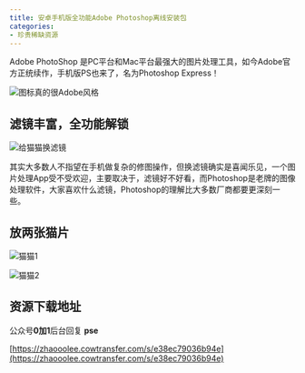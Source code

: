 ```yaml
---
title: 安卓手机版全功能Adobe Photoshop离线安装包
categories:
- 珍贵稀缺资源
---
```



Adobe PhotoShop 是PC平台和Mac平台最强大的图片处理工具，如今Adobe官方正统续作，手机版PS也来了，名为Photoshop Express！

![图标真的很Adobe风格](https://cdn.fangyuanxiaozhan.com/assets/1611542985874yxRDmee1.jpeg)



## 滤镜丰富，全功能解锁



![给猫猫换滤镜](https://cdn.fangyuanxiaozhan.com/assets/161154388117230ppcRP1.gif)



其实大多数人不指望在手机做复杂的修图操作，但换滤镜确实是喜闻乐见，一个图片处理App受不受欢迎，主要取决于，滤镜好不好看，而Photoshop是老牌的图像处理软件，大家喜欢什么滤镜，Photoshop的理解比大多数厂商都要更深刻一些。

## 放两张猫片



![猫猫1](https://cdn.fangyuanxiaozhan.com/assets/1611544010893HcfifkpK.jpeg)

![猫猫2](https://cdn.fangyuanxiaozhan.com/assets/1611544009676w5mSXGdC.jpeg)

## 资源下载地址

公众号**0加1**后台回复 **pse**

[https://zhaooolee.cowtransfer.com/s/e38ec79036b94e](https://zhaooolee.cowtransfer.com/s/e38ec79036b94e)


